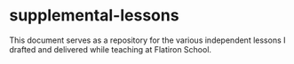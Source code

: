 # supplemental-lessons

This document serves as a repository for the various independent lessons I drafted and delivered while teaching at Flatiron School.
